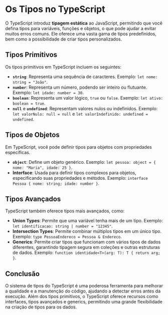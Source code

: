 # Os Tipos no TypeScript

O TypeScript introduz **tipagem estática** ao JavaScript, permitindo que você defina tipos para variáveis, funções e objetos, o que pode ajudar a evitar muitos erros comuns. Ele oferece uma vasta gama de tipos predefinidos, bem como a possibilidade de criar tipos personalizados.

## Tipos Primitivos

Os tipos primitivos em TypeScript incluem os seguintes:

- **`string`**: Representa uma sequência de caracteres. Exemplo: `let nome: string = "João"`.
- **`number`**: Representa um número, podendo ser inteiro ou flutuante. Exemplo: `let idade: number = 30`.
- **`boolean`**: Representa um valor lógico, `true` ou `false`. Exemplo: `let ativo: boolean = true`.
- **`null`** e **`undefined`**: Representam valores nulos ou indefinidos. Exemplo: `let valorNulo: null = null` e `let valorIndefinido: undefined = undefined`.

## Tipos de Objetos

Em TypeScript, você pode definir tipos para objetos com propriedades específicas.

- **`object`**: Define um objeto genérico. Exemplo: `let pessoa: object = { nome: "Maria", idade: 25 }`.
- **Interface**: Usada para definir tipos complexos para objetos, especificando suas propriedades e métodos. Exemplo: `interface Pessoa { nome: string; idade: number }`.

## Tipos Avançados

TypeScript também oferece tipos mais avançados, como:

- **Union Types**: Permite que uma variável tenha mais de um tipo. Exemplo: `let identificacao: string | number = "12345"`.
- **Intersection Types**: Permite combinar múltiplos tipos em um único tipo. Exemplo: `type PessoaEndereco = Pessoa & Endereco`.
- **Generics**: Permite criar tipos que funcionam com vários tipos de dados diferentes, garantindo tipagem segura em coleções e outras estruturas de dados. Exemplo: `function identidade<T>(arg: T): T { return arg; }`.

## Conclusão

O sistema de tipos do TypeScript é uma poderosa ferramenta para melhorar a qualidade e a manutenção do código, ajudando a detectar erros antes da execução. Além dos tipos primitivos, o TypeScript oferece recursos como interfaces, tipos avançados e generics, permitindo uma grande flexibilidade na criação de tipos para os dados.
